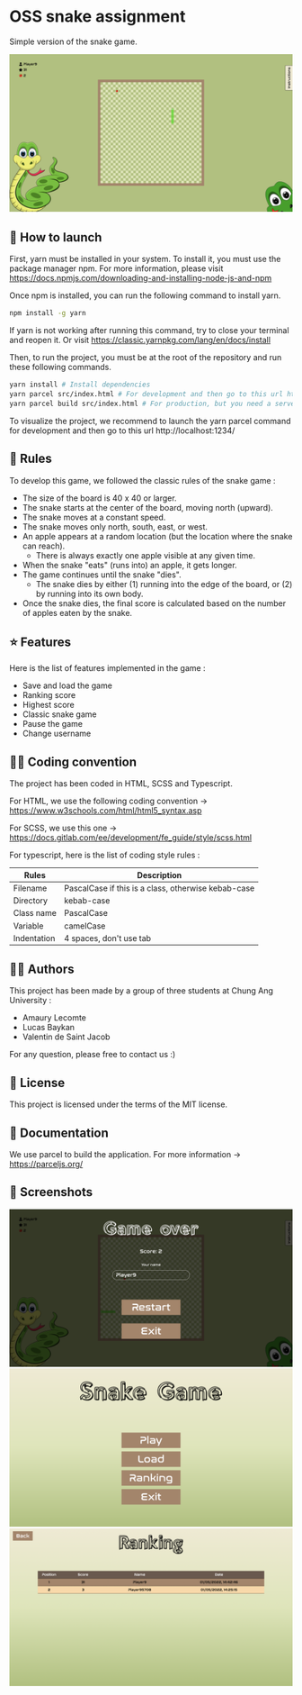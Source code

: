 # OSS snake assignment

Simple version of the snake game.

<img src="./public/game.png" alt="" />

## 📝 How to launch

First, yarn must be installed in your system. To install it, you must use the package manager npm. For more information, please visit https://docs.npmjs.com/downloading-and-installing-node-js-and-npm

Once npm is installed, you can run the following command to install yarn.

```bash
npm install -g yarn
```

If yarn is not working after running this command, try to close your terminal and reopen it. Or visit https://classic.yarnpkg.com/lang/en/docs/install

Then, to run the project, you must be at the root of the repository and run these following commands.

```bash
yarn install # Install dependencies
yarn parcel src/index.html # For development and then go to this url http://localhost:1234/
yarn parcel build src/index.html # For production, but you need a server to serve the build files.
```

To visualize the project, we recommend to launch the yarn parcel command for development and then go to this url http://localhost:1234/ 

## 📜 Rules

To develop this game, we followed the classic rules of the snake game :
- The size of the board is 40 x 40 or larger.
- The snake starts at the center of the board, moving north (upward).
- The snake moves at a constant speed.
- The snake moves only north, south, east, or west.
- An apple appears at a random location (but the location where the snake can reach).
  - There is always exactly one apple visible at any given time.
- When the snake "eats" (runs into) an apple, it gets longer.
- The game continues until the snake "dies".
  - The snake dies by either (1) running into the edge of the board, or (2) by running into
    its own body.
- Once the snake dies, the final score is calculated based on the number of apples eaten by
  the snake.

## ⭐️ Features

Here is the list of features implemented in the game :
- Save and load the game
- Ranking score
- Highest score
- Classic snake game
- Pause the game
- Change username

## 🧑‍💻 Coding convention

The project has been coded in HTML, SCSS and Typescript.

For HTML, we use the following coding convention -> https://www.w3schools.com/html/html5_syntax.asp

For SCSS, we use this one -> https://docs.gitlab.com/ee/development/fe_guide/style/scss.html

For typescript, here is the list of coding style rules :

| Rules       | Description                                         |
|-------------|-----------------------------------------------------|
| Filename    | PascalCase if this is a class, otherwise kebab-case |
| Directory   | kebab-case                                          |
| Class name  | PascalCase                                          |
| Variable    | camelCase                                           |
| Indentation | 4 spaces, don't use tab                             |

## 👨‍💼 Authors

This project has been made by a group of three students at Chung Ang University :
- Amaury Lecomte
- Lucas Baykan
- Valentin de Saint Jacob

For any question, please free to contact us :)

## 📄 License

This project is licensed under the terms of the MIT license.

## 📕 Documentation

We use parcel to build the application. For more information -> https://parceljs.org/

## 📸 Screenshots

<img src="./public/game-over.png" alt="" />

<img src="./public/menu.png" alt="" />

<img src="./public/ranking.png" alt="" />